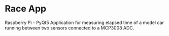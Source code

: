 Race App
========

Raspberry Pi - PyQt5 Application for measuring elapsed time of a model car running between two sensors connected to a MCP3008 ADC.

